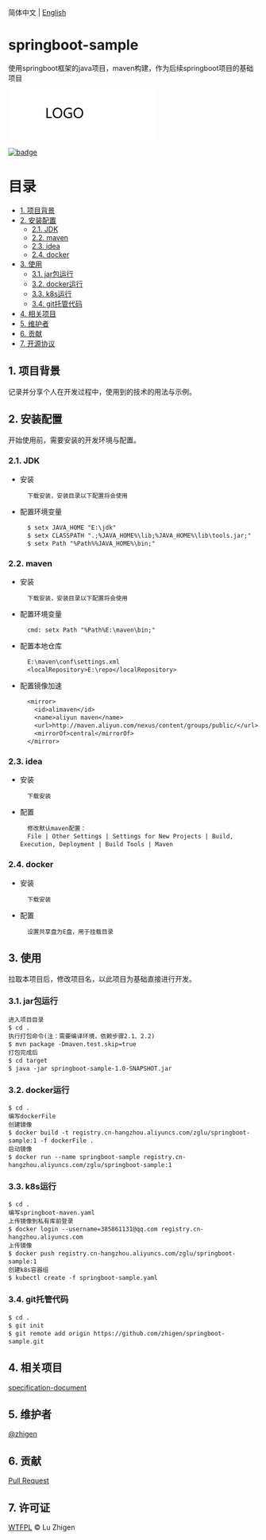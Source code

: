 简体中文 | [English](/README.en-US.md)

# springboot-sample
使用springboot框架的java项目，maven构建，作为后续springboot项目的基础项目

![logo](https://raw.githubusercontent.com/zhigen/specification-document/master/static/logo.png "logo tip")

[![badge](https://img.shields.io/badge/license-WTFPL-blue)](http://www.wtfpl.net/)

# 目录
* [1. 项目背景](#1)
* [2. 安装配置](#2)
    * [2.1. JDK](#21)
    * [2.2. maven](#22)
    * [2.3. idea](#23)
    * [2.4. docker](#24)
* [3. 使用](#3)
    * [3.1. jar包运行](#31)
    * [3.2. docker运行](#32)
    * [3.3. k8s运行](#33)
    * [3.4. git托管代码](#34)
* [4. 相关项目](#4)
* [5. 维护者](#5)
* [6. 贡献](#6)
* [7. 开源协议](#7)

<a id="1"></a>
## 1. 项目背景
记录并分享个人在开发过程中，使用到的技术的用法与示例。

<a id="2"></a>
## 2. 安装配置
开始使用前，需要安装的开发环境与配置。

<a id="21"></a>
### 2.1. JDK
* 安装

        下载安装，安装目录以下配置将会使用

* 配置环境变量

        $ setx JAVA_HOME "E:\jdk"
        $ setx CLASSPATH ".;%JAVA_HOME%\lib;%JAVA_HOME%\lib\tools.jar;"
        $ setx Path "%Path%%JAVA_HOME%\bin;"

<a id="22"></a>
### 2.2. maven
* 安装

        下载安装，安装目录以下配置将会使用

* 配置环境变量

        cmd: setx Path "%Path%E:\maven\bin;"

* 配置本地仓库

        E:\maven\conf\settings.xml
        <localRepository>E:\repo</localRepository>

* 配置镜像加速

        <mirror>
          <id>alimaven</id>
          <name>aliyun maven</name>
          <url>http://maven.aliyun.com/nexus/content/groups/public/</url>
          <mirrorOf>central</mirrorOf>
        </mirror>

<a id="23"></a>
### 2.3. idea
* 安装

        下载安装
        
* 配置

        修改默认maven配置：
        File | Other Settings | Settings for New Projects | Build, Execution, Deployment | Build Tools | Maven

<a id="24"></a>
### 2.4. docker
* 安装

        下载安装
        
* 配置
        
        设置共享盘为E盘，用于挂载目录

<a id="3"></a>
## 3. 使用
拉取本项目后，修改项目名，以此项目为基础直接进行开发。

<a id="31"></a>
### 3.1. jar包运行
    进入项目目录
    $ cd .
    执行打包命令(注：需要编译环境，依赖步骤2.1、2.2)
    $ mvn package -Dmaven.test.skip=true
    打包完成后
    $ cd target
    $ java -jar springboot-sample-1.0-SNAPSHOT.jar

<a id="32"></a>
### 3.2. docker运行
    $ cd .
    编写dockerFile
    创建镜像   
    $ docker build -t registry.cn-hangzhou.aliyuncs.com/zglu/springboot-sample:1 -f dockerFile .
    启动镜像
    $ docker run --name springboot-sample registry.cn-hangzhou.aliyuncs.com/zglu/springboot-sample:1

<a id="33"></a>
### 3.3. k8s运行
    $ cd .
    编写springboot-maven.yaml
    上传镜像到私有库前登录
    $ docker login --username=385861131@qq.com registry.cn-hangzhou.aliyuncs.com
    上传镜像
    $ docker push registry.cn-hangzhou.aliyuncs.com/zglu/springboot-sample:1
    创建k8s容器组
    $ kubectl create -f springboot-sample.yaml

<a id="34"></a>
### 3.4. git托管代码
    $ cd .
    $ git init
    $ git remote add origin https://github.com/zhigen/springboot-sample.git

<a id="4"></a>
## 4. 相关项目
[specification-document](https://github.com/zhigen/specification-document)<br/>

<a id="5"></a>
## 5. 维护者
[@zhigen](https://github.com/zhigen)

<a id="6"></a>
## 6. 贡献
[Pull Request](https://github.com/zhigen/springboot-sample/pulls)

<a id="7"></a>
## 7. 许可证
[WTFPL](/LICENSE) © Lu Zhigen